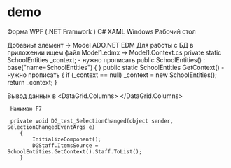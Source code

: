 # demo

Форма WPF (.NET Framwork ) 
C# XAML Windows Рабочий стол



Добавиьт элемент -> Model ADO.NET EDM 
Для работы с БД в приложении ищем файл Model1.edmx -> Model1.Context.cs
        private static SchoolEntities _context; - нужно прописать
        public SchoolEntities()
            : base("name=SchoolEntities")
        {
        }
        public static SchoolEntities GetContext() - нужно прописать
        {
            if (_context == null)
                _context = new SchoolEntities();
            return _context;
        }
        
  Вывод данных в <DataGrid>
   <DataGrid Width="auto" Height="300" AutoGenerateColumns="False" IsReadOnly="True" x:Name="DGStaff">
        <DataGrid>
            <DataGrid.Columns>
                <DataGridTextColumn Header="ID" Binding="{Binding ID}"></DataGridTextColumn>
                <DataGridTextColumn Header="FirstName" Binding="{Binding FirstName}"></DataGridTextColumn>
                </DataGrid.Columns>
        </DataGrid>
     
     Нажимаю F7
     
     private void DG_test_SelectionChanged(object sender, SelectionChangedEventArgs e)
        {
            InitializeComponent();
            DGStaff.ItemsSource = SchoolEntities.GetContext().Staff.ToList();
        }
